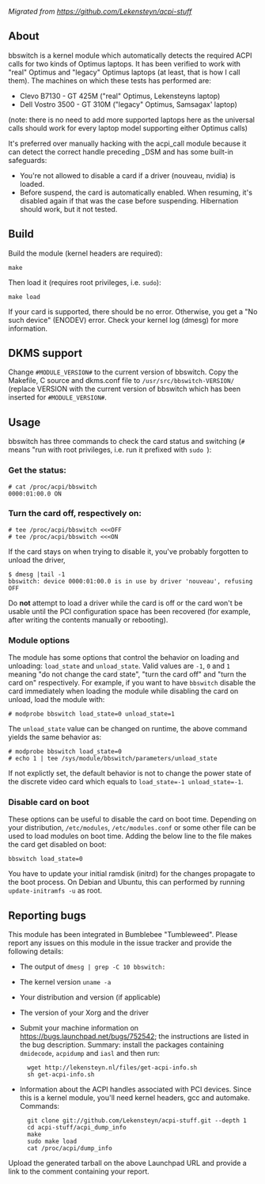 *Migrated from https://github.com/Lekensteyn/acpi-stuff*

About
-----

bbswitch is a kernel module which automatically detects the required ACPI calls
for two kinds of Optimus laptops. It has been verified to work with "real"
Optimus and "legacy" Optimus laptops (at least, that is how I call them). The
machines on which these tests has performed are:

- Clevo B7130 - GT 425M ("real" Optimus, Lekensteyns laptop)
- Dell Vostro 3500 - GT 310M ("legacy" Optimus, Samsagax' laptop)

(note: there is no need to add more supported laptops here as the universal
calls should work for every laptop model supporting either Optimus calls)

It's preferred over manually hacking with the acpi_call module because it can
detect the correct handle preceding _DSM and has some built-in safeguards:

- You're not allowed to disable a card if a driver (nouveau, nvidia) is loaded.
- Before suspend, the card is automatically enabled. When resuming, it's
  disabled again if that was the case before suspending. Hibernation should
  work, but it not tested.

Build
-----

Build the module (kernel headers are required):

    make
Then load it (requires root privileges, i.e. `sudo`):

    make load
If your card is supported, there should be no error. Otherwise, you get a "No
such device" (ENODEV) error. Check your kernel log (dmesg) for more
information.

DKMS support
------------

Change `#MODULE_VERSION#` to the current version of bbswitch. Copy the
Makefile, C source and dkms.conf file to `/usr/src/bbswitch-VERSION/` (replace
VERSION with the current version of bbswitch which has been inserted for
`#MODULE_VERSION#`.

Usage
-----

bbswitch has three commands to check the card status and switching 
(`#` means "run with root privileges, i.e. run it prefixed with `sudo `):

### Get the status:

    # cat /proc/acpi/bbswitch  
    0000:01:00.0 ON

### Turn the card off, respectively on:

    # tee /proc/acpi/bbswitch <<<OFF
    # tee /proc/acpi/bbswitch <<<ON
If the card stays on when trying to disable it, you've probably forgotten to
unload the driver,

    $ dmesg |tail -1
    bbswitch: device 0000:01:00.0 is in use by driver 'nouveau', refusing OFF

Do **not** attempt to load a driver while the card is off or the card won't be
usable until the PCI configuration space has been recovered (for example, after
writing the contents manually or rebooting).

### Module options

The module has some options that control the behavior on loading and unloading:
`load_state` and `unload_state`. Valid values are `-1`, `0` and `1` meaning "do
not change the card state", "turn the card off" and "turn the card on"
respectively. For example, if you want to have `bbswitch` disable the card
immediately when loading the module while disabling the card on unload, load the
module with:

    # modprobe bbswitch load_state=0 unload_state=1

The `unload_state` value can be changed on runtime, the above command yields the
same behavior as:

    # modprobe bbswitch load_state=0
    # echo 1 | tee /sys/module/bbswitch/parameters/unload_state

If not explictly set, the default behavior is not to change the power state of
the discrete video card which equals to `load_state=-1 unload_state=-1`.

### Disable card on boot

These options can be useful to disable the card on boot time. Depending on your
distribution, `/etc/modules`, `/etc/modules.conf` or some other file can be used
to load modules on boot time. Adding the below line to the file makes the card
get disabled on boot:

    bbswitch load_state=0

You have to update your initial ramdisk (initrd) for the changes propagate to
the boot process. On Debian and Ubuntu, this can performed by running
`update-initramfs -u` as root.

Reporting bugs
--------------

This module has been integrated in Bumblebee "Tumbleweed". Please report any
issues on this module in the issue tracker and provide the following details:

- The output of `dmesg | grep -C 10 bbswitch:`
- The kernel version `uname -a`
- Your distribution and version (if applicable)
- The version of your Xorg and the driver
- Submit your machine information on https://bugs.launchpad.net/bugs/752542;
  the instructions are listed in the bug description. Summary: install the
  packages containing `dmidecode`, `acpidump` and `iasl` and then run:

        wget http://lekensteyn.nl/files/get-acpi-info.sh
        sh get-acpi-info.sh
- Information about the ACPI handles associated with PCI devices. Since this is
  a kernel module, you'll need kernel headers, gcc and automake. Commands:

        git clone git://github.com/Lekensteyn/acpi-stuff.git --depth 1
        cd acpi-stuff/acpi_dump_info
        make
        sudo make load
        cat /proc/acpi/dump_info

Upload the generated tarball on the above Launchpad URL and provide a link to
the comment containing your report.
